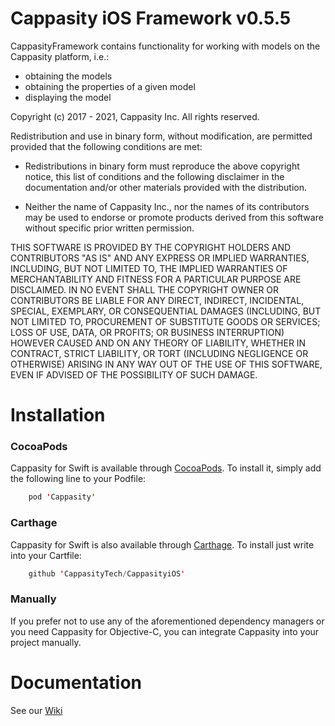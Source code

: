 # Cappasity iOS Framework v0.5.5

CappasityFramework contains functionality for working with models on the Cappasity platform, i.e.:
* obtaining the models
* obtaining the properties of a given model
* displaying the model

Copyright (c) 2017 - 2021, Cappasity Inc. All rights reserved.

Redistribution and use in binary form, without modification, are permitted provided that the 
following conditions are met:

* Redistributions in binary form must reproduce the above copyright notice, 
this list of conditions and the following disclaimer in the documentation 
and/or other materials provided with the distribution.
 
* Neither the name of Cappasity Inc., nor the names of its contributors may be 
used to endorse or promote products derived from this software without specific 
prior written permission.
 
THIS SOFTWARE IS PROVIDED BY THE COPYRIGHT HOLDERS AND CONTRIBUTORS "AS IS" 
AND ANY EXPRESS OR IMPLIED WARRANTIES, INCLUDING, BUT NOT LIMITED TO, THE 
IMPLIED WARRANTIES OF MERCHANTABILITY AND FITNESS FOR A PARTICULAR PURPOSE 
ARE DISCLAIMED. IN NO EVENT SHALL THE COPYRIGHT OWNER OR CONTRIBUTORS BE 
LIABLE FOR ANY DIRECT, INDIRECT, INCIDENTAL, SPECIAL, EXEMPLARY, OR 
CONSEQUENTIAL DAMAGES (INCLUDING, BUT NOT LIMITED TO, PROCUREMENT OF 
SUBSTITUTE GOODS OR SERVICES; LOSS OF USE, DATA, OR PROFITS; OR BUSINESS 
INTERRUPTION) HOWEVER CAUSED AND ON ANY THEORY OF LIABILITY, WHETHER IN 
CONTRACT, STRICT LIABILITY, OR TORT (INCLUDING NEGLIGENCE OR OTHERWISE) 
ARISING IN ANY WAY OUT OF THE USE OF THIS SOFTWARE, EVEN IF ADVISED OF THE 
POSSIBILITY OF SUCH DAMAGE.

# Installation

### CocoaPods

Cappasity for Swift is available through [CocoaPods](https://cocoapods.org). To install it, simply add the following line to your Podfile:
```swift
    pod 'Cappasity'
```

### Carthage

Cappasity for Swift is also available through [Carthage](https://github.com/Carthage/Carthage). To install just write into your Cartfile:
```swift
    github 'CappasityTech/CappasityiOS'
```

### Manually

If you prefer not to use any of the aforementioned dependency managers or you need Cappasity for Objective-C, you can integrate Cappasity into your project manually.

# Documentation

See our [Wiki](https://github.com/CappasityTech/iOSFramework/wiki)
